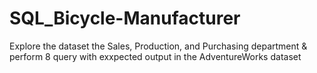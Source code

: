 # SQL_Bicycle-Manufacturer
Explore the dataset  the Sales, Production, and Purchasing department &amp; perform 8 query with exxpected output in the  AdventureWorks dataset
